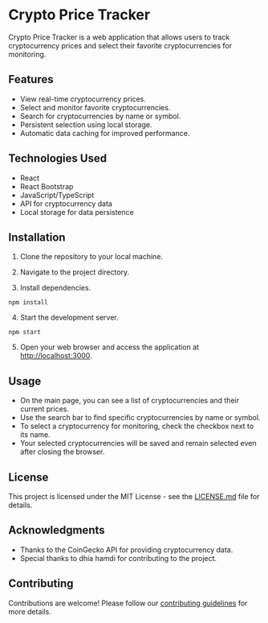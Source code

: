 # Crypto Price Tracker

Crypto Price Tracker is a web application that allows users to track cryptocurrency prices and select their favorite cryptocurrencies for monitoring.

## Features

- View real-time cryptocurrency prices.
- Select and monitor favorite cryptocurrencies.
- Search for cryptocurrencies by name or symbol.
- Persistent selection using local storage.
- Automatic data caching for improved performance.

## Technologies Used

- React
- React Bootstrap
- JavaScript/TypeScript
- API for cryptocurrency data 
- Local storage for data persistence

## Installation

1. Clone the repository to your local machine.


2. Navigate to the project directory.


3. Install dependencies. 

```
npm install
```

4. Start the development server.

```
npm start 
```
5. Open your web browser and access the application at [http://localhost:3000](http://localhost:3000).

## Usage

- On the main page, you can see a list of cryptocurrencies and their current prices.
- Use the search bar to find specific cryptocurrencies by name or symbol.
- To select a cryptocurrency for monitoring, check the checkbox next to its name.
- Your selected cryptocurrencies will be saved and remain selected even after closing the browser.

## License

This project is licensed under the MIT License - see the [LICENSE.md](LICENSE.md) file for details.

## Acknowledgments

- Thanks to the CoinGecko API for providing cryptocurrency data.
- Special thanks to dhia hamdi for contributing to the project.

## Contributing

Contributions are welcome! Please follow our [contributing guidelines](CONTRIBUTING.md) for more details.
